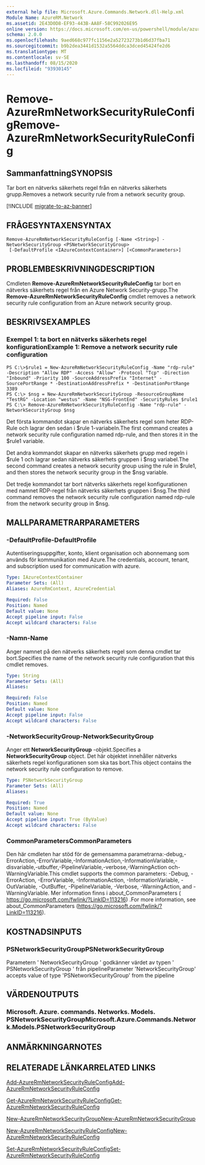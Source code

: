 ```yaml
---
external help file: Microsoft.Azure.Commands.Network.dll-Help.xml
Module Name: AzureRM.Network
ms.assetid: 2E43D0D8-EF93-443B-AA8F-58C992026E95
online version: https://docs.microsoft.com/en-us/powershell/module/azurerm.network/remove-azurermnetworksecurityruleconfig
schema: 2.0.0
ms.openlocfilehash: 9aed668c977fc1156e2a52723273b1d6d37fba71
ms.sourcegitcommit: b9b2dea3441d1532a5564ddca3dced45424fe2d6
ms.translationtype: MT
ms.contentlocale: sv-SE
ms.lasthandoff: 08/15/2020
ms.locfileid: "93930145"
---
```

# <span data-ttu-id="67cd2-101">Remove-AzureRmNetworkSecurityRuleConfig</span><span class="sxs-lookup"><span data-stu-id="67cd2-101">Remove-AzureRmNetworkSecurityRuleConfig</span></span>

## <span data-ttu-id="67cd2-102">Sammanfattning</span><span class="sxs-lookup"><span data-stu-id="67cd2-102">SYNOPSIS</span></span>
<span data-ttu-id="67cd2-103">Tar bort en nätverks säkerhets regel från en nätverks säkerhets grupp.</span><span class="sxs-lookup"><span data-stu-id="67cd2-103">Removes a network security rule from a network security group.</span></span>

[!INCLUDE [migrate-to-az-banner](../../includes/migrate-to-az-banner.md)]

## <span data-ttu-id="67cd2-104">FRÅGESYNTAXEN</span><span class="sxs-lookup"><span data-stu-id="67cd2-104">SYNTAX</span></span>

```
Remove-AzureRmNetworkSecurityRuleConfig [-Name <String>] -NetworkSecurityGroup <PSNetworkSecurityGroup>
 [-DefaultProfile <IAzureContextContainer>] [<CommonParameters>]
```

## <span data-ttu-id="67cd2-105">PROBLEMBESKRIVNING</span><span class="sxs-lookup"><span data-stu-id="67cd2-105">DESCRIPTION</span></span>
<span data-ttu-id="67cd2-106">Cmdleten **Remove-AzureRmNetworkSecurityRuleConfig** tar bort en nätverks säkerhets regel från en Azure Network Security-grupp.</span><span class="sxs-lookup"><span data-stu-id="67cd2-106">The **Remove-AzureRmNetworkSecurityRuleConfig** cmdlet removes a network security rule configuration from an Azure network security group.</span></span>

## <span data-ttu-id="67cd2-107">BESKRIVS</span><span class="sxs-lookup"><span data-stu-id="67cd2-107">EXAMPLES</span></span>

### <span data-ttu-id="67cd2-108">Exempel 1: ta bort en nätverks säkerhets regel konfiguration</span><span class="sxs-lookup"><span data-stu-id="67cd2-108">Example 1: Remove a network security rule configuration</span></span>
```
PS C:\>$rule1 = New-AzureRmNetworkSecurityRuleConfig -Name "rdp-rule" -Description "Allow RDP" -Access "Allow" -Protocol "Tcp" -Direction "Inbound" -Priority 100 -SourceAddressPrefix "Internet" -SourcePortRange * -DestinationAddressPrefix * -DestinationPortRange 3389
PS C:\> $nsg = New-AzureRmNetworkSecurityGroup -ResourceGroupName "TestRG" -Location "westus" -Name "NSG-FrontEnd" -SecurityRules $rule1
PS C:\> Remove-AzureRmNetworkSecurityRuleConfig -Name "rdp-rule" -NetworkSecurityGroup $nsg
```

<span data-ttu-id="67cd2-109">Det första kommandot skapar en nätverks säkerhets regel som heter RDP-Rule och lagrar den sedan i $rule 1-variabeln.</span><span class="sxs-lookup"><span data-stu-id="67cd2-109">The first command creates a network security rule configuration named rdp-rule, and then stores it in the $rule1 variable.</span></span>

<span data-ttu-id="67cd2-110">Det andra kommandot skapar en nätverks säkerhets grupp med regeln i $rule 1 och lagrar sedan nätverks säkerhets gruppen i $nsg variabel.</span><span class="sxs-lookup"><span data-stu-id="67cd2-110">The second command creates a network security group using the rule in $rule1, and then stores the network security group in the $nsg variable.</span></span>

<span data-ttu-id="67cd2-111">Det tredje kommandot tar bort nätverks säkerhets regel konfigurationen med namnet RDP-regel från nätverks säkerhets gruppen i $nsg.</span><span class="sxs-lookup"><span data-stu-id="67cd2-111">The third command removes the network security rule configuration named rdp-rule from the network security group in $nsg.</span></span>

## <span data-ttu-id="67cd2-112">MALLPARAMETRAR</span><span class="sxs-lookup"><span data-stu-id="67cd2-112">PARAMETERS</span></span>

### <span data-ttu-id="67cd2-113">-DefaultProfile</span><span class="sxs-lookup"><span data-stu-id="67cd2-113">-DefaultProfile</span></span>
<span data-ttu-id="67cd2-114">Autentiseringsuppgifter, konto, klient organisation och abonnemang som används för kommunikation med Azure.</span><span class="sxs-lookup"><span data-stu-id="67cd2-114">The credentials, account, tenant, and subscription used for communication with azure.</span></span>

```yaml
Type: IAzureContextContainer
Parameter Sets: (All)
Aliases: AzureRmContext, AzureCredential

Required: False
Position: Named
Default value: None
Accept pipeline input: False
Accept wildcard characters: False
```

### <span data-ttu-id="67cd2-115">-Namn</span><span class="sxs-lookup"><span data-stu-id="67cd2-115">-Name</span></span>
<span data-ttu-id="67cd2-116">Anger namnet på den nätverks säkerhets regel som denna cmdlet tar bort.</span><span class="sxs-lookup"><span data-stu-id="67cd2-116">Specifies the name of the network security rule configuration that this cmdlet removes.</span></span>

```yaml
Type: String
Parameter Sets: (All)
Aliases: 

Required: False
Position: Named
Default value: None
Accept pipeline input: False
Accept wildcard characters: False
```

### <span data-ttu-id="67cd2-117">-NetworkSecurityGroup</span><span class="sxs-lookup"><span data-stu-id="67cd2-117">-NetworkSecurityGroup</span></span>
<span data-ttu-id="67cd2-118">Anger ett **NetworkSecurityGroup** -objekt.</span><span class="sxs-lookup"><span data-stu-id="67cd2-118">Specifies a **NetworkSecurityGroup** object.</span></span>
<span data-ttu-id="67cd2-119">Det här objektet innehåller nätverks säkerhets regel konfigurationen som ska tas bort.</span><span class="sxs-lookup"><span data-stu-id="67cd2-119">This object contains the network security rule configuration to remove.</span></span>

```yaml
Type: PSNetworkSecurityGroup
Parameter Sets: (All)
Aliases: 

Required: True
Position: Named
Default value: None
Accept pipeline input: True (ByValue)
Accept wildcard characters: False
```

### <span data-ttu-id="67cd2-120">CommonParameters</span><span class="sxs-lookup"><span data-stu-id="67cd2-120">CommonParameters</span></span>
<span data-ttu-id="67cd2-121">Den här cmdleten har stöd för de gemensamma parametrarna:-debug,-ErrorAction,-ErrorVariable,-InformationAction,-InformationVariable,-disvariable,-utbuffer,-PipelineVariable,-verbose,-WarningAction och-WarningVariable.</span><span class="sxs-lookup"><span data-stu-id="67cd2-121">This cmdlet supports the common parameters: -Debug, -ErrorAction, -ErrorVariable, -InformationAction, -InformationVariable, -OutVariable, -OutBuffer, -PipelineVariable, -Verbose, -WarningAction, and -WarningVariable.</span></span> <span data-ttu-id="67cd2-122">Mer information finns i about_CommonParameters ( https://go.microsoft.com/fwlink/?LinkID=113216) .</span><span class="sxs-lookup"><span data-stu-id="67cd2-122">For more information, see about_CommonParameters (https://go.microsoft.com/fwlink/?LinkID=113216).</span></span>

## <span data-ttu-id="67cd2-123">KOSTNADS</span><span class="sxs-lookup"><span data-stu-id="67cd2-123">INPUTS</span></span>

### <span data-ttu-id="67cd2-124">PSNetworkSecurityGroup</span><span class="sxs-lookup"><span data-stu-id="67cd2-124">PSNetworkSecurityGroup</span></span>
<span data-ttu-id="67cd2-125">Parametern ' NetworkSecurityGroup ' godkänner värdet av typen ' PSNetworkSecurityGroup ' från pipeline</span><span class="sxs-lookup"><span data-stu-id="67cd2-125">Parameter 'NetworkSecurityGroup' accepts value of type 'PSNetworkSecurityGroup' from the pipeline</span></span>

## <span data-ttu-id="67cd2-126">VÄRDEN</span><span class="sxs-lookup"><span data-stu-id="67cd2-126">OUTPUTS</span></span>

### <span data-ttu-id="67cd2-127">Microsoft. Azure. commands. Networks. Models. PSNetworkSecurityGroup</span><span class="sxs-lookup"><span data-stu-id="67cd2-127">Microsoft.Azure.Commands.Network.Models.PSNetworkSecurityGroup</span></span>

## <span data-ttu-id="67cd2-128">ANMÄRKNINGAR</span><span class="sxs-lookup"><span data-stu-id="67cd2-128">NOTES</span></span>

## <span data-ttu-id="67cd2-129">RELATERADE LÄNKAR</span><span class="sxs-lookup"><span data-stu-id="67cd2-129">RELATED LINKS</span></span>

[<span data-ttu-id="67cd2-130">Add-AzureRmNetworkSecurityRuleConfig</span><span class="sxs-lookup"><span data-stu-id="67cd2-130">Add-AzureRmNetworkSecurityRuleConfig</span></span>](./Add-AzureRmNetworkSecurityRuleConfig.md)

[<span data-ttu-id="67cd2-131">Get-AzureRmNetworkSecurityRuleConfig</span><span class="sxs-lookup"><span data-stu-id="67cd2-131">Get-AzureRmNetworkSecurityRuleConfig</span></span>](./Get-AzureRmNetworkSecurityRuleConfig.md)

[<span data-ttu-id="67cd2-132">New-AzureRmNetworkSecurityGroup</span><span class="sxs-lookup"><span data-stu-id="67cd2-132">New-AzureRmNetworkSecurityGroup</span></span>](./New-AzureRmNetworkSecurityGroup.md)

[<span data-ttu-id="67cd2-133">New-AzureRmNetworkSecurityRuleConfig</span><span class="sxs-lookup"><span data-stu-id="67cd2-133">New-AzureRmNetworkSecurityRuleConfig</span></span>](./New-AzureRmNetworkSecurityRuleConfig.md)

[<span data-ttu-id="67cd2-134">Set-AzureRmNetworkSecurityRuleConfig</span><span class="sxs-lookup"><span data-stu-id="67cd2-134">Set-AzureRmNetworkSecurityRuleConfig</span></span>](./Set-AzureRmNetworkSecurityRuleConfig.md)


